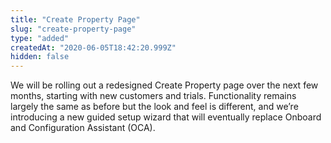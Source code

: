 ```yaml
---
title: "Create Property Page"
slug: "create-property-page"
type: "added"
createdAt: "2020-06-05T18:42:20.999Z"
hidden: false
---
```

We will be rolling out a redesigned Create Property page over the next few months, starting with new customers and trials.  Functionality remains largely the same as before but the look and feel is different, and we’re introducing a new guided setup wizard that will eventually replace Onboard and Configuration Assistant (OCA).